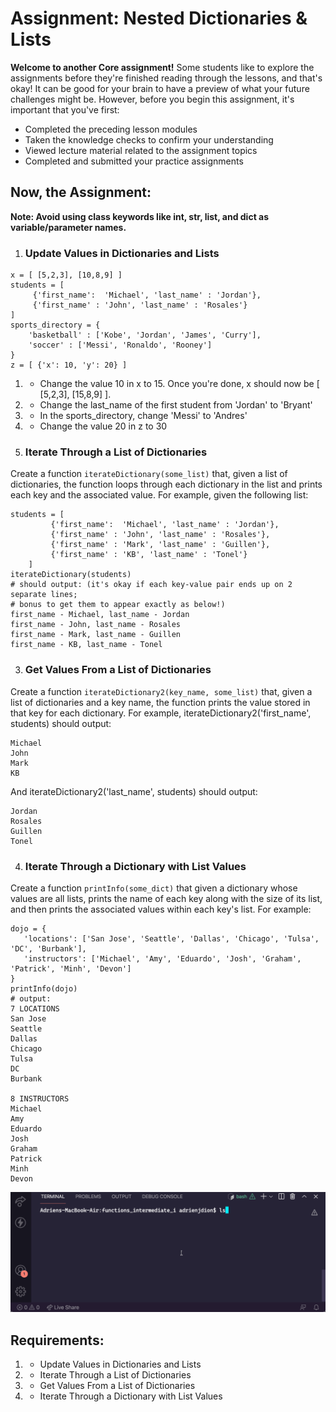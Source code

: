 # Assignment: Nested Dictionaries & Lists

**Welcome to another Core assignment!** Some students like to explore the assignments before they're finished reading through the lessons, and that's okay! It can be good for your brain to have a preview of what your future challenges might be. However, before you begin this assignment, it's important that you've first:

- Completed the preceding lesson modules
- Taken the knowledge checks to confirm your understanding
- Viewed lecture material related to the assignment topics
- Completed and submitted your practice assignments

## Now, the Assignment:
**Note: Avoid using class keywords like int, str, list, and dict as variable/parameter names.**

1. ### Update Values in Dictionaries and Lists
```
x = [ [5,2,3], [10,8,9] ] 
students = [
     {'first_name':  'Michael', 'last_name' : 'Jordan'},
     {'first_name' : 'John', 'last_name' : 'Rosales'}
]
sports_directory = {
    'basketball' : ['Kobe', 'Jordan', 'James', 'Curry'],
    'soccer' : ['Messi', 'Ronaldo', 'Rooney']
}
z = [ {'x': 10, 'y': 20} ]
```
1. - Change the value 10 in x to 15. Once you're done, x should now be [ [5,2,3], [15,8,9] ].
2. - Change the last_name of the first student from 'Jordan' to 'Bryant'
3. - In the sports_directory, change 'Messi' to 'Andres'
4. - Change the value 20 in z to 30

2. ### Iterate Through a List of Dictionaries
Create a function `iterateDictionary(some_list)` that, given a list of dictionaries, the function loops through each dictionary in the list and prints each key and the associated value. For example, given the following list:
```
students = [
         {'first_name':  'Michael', 'last_name' : 'Jordan'},
         {'first_name' : 'John', 'last_name' : 'Rosales'},
         {'first_name' : 'Mark', 'last_name' : 'Guillen'},
         {'first_name' : 'KB', 'last_name' : 'Tonel'}
    ]
iterateDictionary(students) 
# should output: (it's okay if each key-value pair ends up on 2 separate lines;
# bonus to get them to appear exactly as below!)
first_name - Michael, last_name - Jordan
first_name - John, last_name - Rosales
first_name - Mark, last_name - Guillen
first_name - KB, last_name - Tonel
```

3. ### Get Values From a List of Dictionaries
Create a function `iterateDictionary2(key_name, some_list)` that, given a list of dictionaries and a key name, the function prints the value stored in that key for each dictionary. For example, iterateDictionary2('first_name', students) should output:
```
Michael
John
Mark
KB
```

And iterateDictionary2('last_name', students) should output:
```
Jordan
Rosales
Guillen
Tonel
```

4. ### Iterate Through a Dictionary with List Values
Create a function `printInfo(some_dict)` that given a dictionary whose values are all lists, prints the name of each key along with the size of its list, and then prints the associated values within each key's list. For example:
```
dojo = {
   'locations': ['San Jose', 'Seattle', 'Dallas', 'Chicago', 'Tulsa', 'DC', 'Burbank'],
   'instructors': ['Michael', 'Amy', 'Eduardo', 'Josh', 'Graham', 'Patrick', 'Minh', 'Devon']
}
printInfo(dojo)
# output:
7 LOCATIONS
San Jose
Seattle
Dallas
Chicago
Tulsa
DC
Burbank
    
8 INSTRUCTORS
Michael
Amy
Eduardo
Josh
Graham
Patrick
Minh
Devon
```

![Nested](functions_intermediate_i.gif)

## Requirements:
1. - Update Values in Dictionaries and Lists
2. - Iterate Through a List of Dictionaries
3. - Get Values From a List of Dictionaries
4. - Iterate Through a Dictionary with List Values
